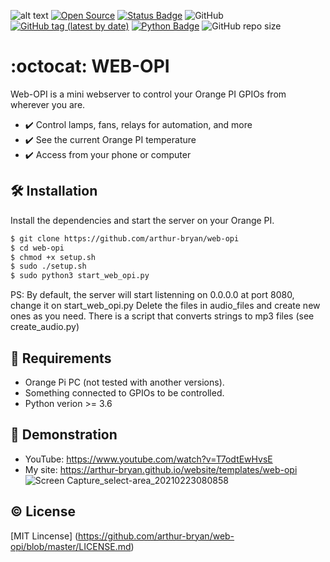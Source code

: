![alt text](https://github.com/arthur-bryan/web-opi/blob/master/static/images/facebook_cover_photo_2.png?raw=true)
[![Open Source](https://img.shields.io/badge/-Open%20Source-3066be?logo=Github&logoColor=white&link=https://github.com/arthur-bryan/pisco)](https://github.com/arthur-bryan/pisco)
[![Status Badge](	https://img.shields.io/badge/status-development-3066be)](https://github.com/arthur-bryan/web-opi)
![GitHub](https://img.shields.io/github/license/arthur-bryan/web-opi?color=blue)
[![GitHub tag (latest by date)](https://img.shields.io/github/v/tag/arthur-bryan/web-opi)](https://github.com/arthur-bryan/web-opi/tags)
[![Python Badge](https://img.shields.io/badge/-Python-3066be?logo=Python&logoColor=white&link=https://www.python.org/)](https://www.python.org/)
![GitHub repo size](https://img.shields.io/github/repo-size/arthur-bryan/web-opi)

# :octocat: WEB-OPI

Web-OPI is a mini webserver to control your Orange PI GPIOs from wherever you are.

  - :heavy_check_mark: Control lamps, fans, relays for automation, and more
  - :heavy_check_mark: See the current Orange PI temperature
  - :heavy_check_mark: Access from your phone or computer

## :hammer_and_wrench: Installation

Install the dependencies and start the server on your Orange PI.

```sh
$ git clone https://github.com/arthur-bryan/web-opi
$ cd web-opi
$ chmod +x setup.sh
$ sudo ./setup.sh
$ sudo python3 start_web_opi.py
```

PS: By default, the server will start listenning on 0.0.0.0 at port 8080, change it on start_web_opi.py
Delete the files in audio_files and create new ones as you need.
There is a script that converts strings to mp3 files (see create_audio.py)

## :page_facing_up: Requirements

  - Orange Pi PC (not tested with another versions).
  - Something connected to GPIOs to be controlled.
  - Python verion >= 3.6


## :movie_camera: Demonstration

  - YouTube: https://www.youtube.com/watch?v=T7odtEwHvsE
  - My site: https://arthur-bryan.github.io/website/templates/web-opi
![Screen Capture_select-area_20210223080858](https://user-images.githubusercontent.com/34891953/108835746-ab156f00-75ae-11eb-81b5-1a21d196d0c8.png)


## :copyright: License

[MIT Lincense] (https://github.com/arthur-bryan/web-opi/blob/master/LICENSE.md)
